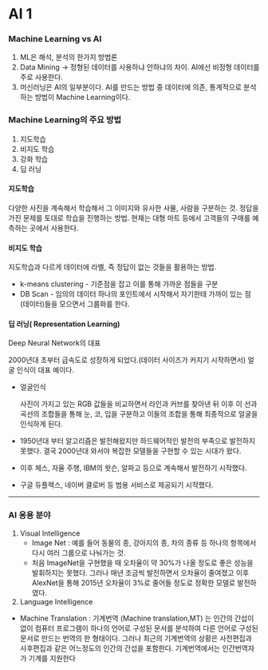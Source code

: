 # AI 1



### Machine Learning vs AI

1. ML은 해석, 분석의 한가지 방법론
2. Data Mining -> 정형된 데이터를 사용하냐 안하냐의 차이. AI에선 비정형 데이터를 주로 사용한다.
3. 머신러닝은 AI의 일부분이다. AI를 만드는 방법 중 데이터에 의존, 통계적으로 분석하는 방법이 Machine Learning이다.

### Machine Learning의 주요 방법

1. 지도학습
2. 비지도 학습
3. 강화 학습
4. 딥 러닝



#### 지도학습

다양한 사진을 계속해서 학습해서 그 이미지와 유사한 사물, 사람을 구분하는 것. 정답을 가진 문제를 토대로 학습을 진행하는 방법. 현재는 대형 마트 등에서 고객들의 구매를 예측하는 곳에서 사용한다. 

#### 비지도 학습

지도학습과 다르게 데이터에 라벨, 즉 정답이 없는 것들을 활용하는 방법. 

- k-means clustering - 기준점을 잡고 이를 통해 가까운 점들을 구분
- DB Scan - 임의의 데이터 하나의 포인트에서 시작해서 자기한테 가까이 있는 점(데이터)들을 모으면서 그룹화를 한다. 

#### 딥 러닝( Representation Learning)

Deep Neural Network의 대표

2000년대 초부터 급속도로 성장하게 되었다.(데이터 사이즈가 커지기 시작하면서) 얼굴 인식이 대표 예이다.

- 얼굴인식

  사진이 가지고 있는 RGB 값들을 비교하면서 라인과 커브를 찾아낸 뒤 이후 이 선과 곡선의 조합들을 통해 눈, 코, 입을 구분하고 이들의 조합을 통해 최종적으로 얼굴을 인식하게 된다. 
- 1950년대 부터 알고리즘은 발전해왔지만 하드웨어적인 발전의 부족으로 발전하지 못했다. 결국 2000년대 와서야 복잡한 모델들을 구현할 수 있는 시대가 왔다. 
- 이후 체스, 자율 주행, IBM의 왓슨, 알파고 등으로 계속해서 발전하기 시작했다. 
- 구글 듀플렉스, 네이버 클로버 등 범용 서비스로 제공되기 시작했다.

------------

### AI 응용 분야

1. Visual Intelligence
   - Image Net : 예를 들어 동물의 종, 강아지의 종, 차의 종류 등 하나의 항목에서 다시 여러 그룹으로 나눠가는 것.
   - 처음 ImageNet을 구현했을 때 오차율이 약 30%가 나올 정도로 좋은 성능을 발휘하지는 못했다. 그러나 매년 조금씩 발전하면서 오차율이 줄여졌고 이후 AlexNet을 통해 2015년 오차율이 3%로 줄어들 정도로 정확한 모델로 발전하였다. 
2.  Language Intelligence
   - Machine Translation : 기계번역 (Machine translation,MT) 는 인간의 간섭이 없이 컴퓨터 프로그램이 하나의 언어로 구성된 문서를 분석하여 다른 언어로 구성된 문서로 만드는 번역의 한 형태이다. 그러나 최근의 기계번역의 상황은 사전편집과 사후편집과 같은 어느정도의 인간의 간섭을 포함한다. 기계번역에서는 인간번역자가 기계를 지원한다
